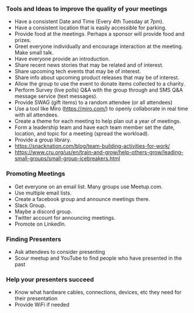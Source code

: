 ### Tools and Ideas to improve the quality of your meetings

* Have a consistent Date and Time (Every 4th Tuesday at 7pm).
* Have a consistent location that is easily accessible for parking.
* Provide food at the meetings.  Perhaps a sponsor will provide food and prizes.
* Greet everyone individually and encourage interaction at the meeting.  Make small talk.
* Have everyone provide an introduction.
* Share recent news stories that may be related and of interest.
* Share upcoming tech events that may be of interest.
* Share info about upcoming product releases that may be of interest.
* Allow the group to use the event to donate items collected to a charity.
* Perform Survey (live polls) Q&A with the group through and SMS Q&A message service (text messages).
* Provide SWAG (gift items) to a random attendee (or all attendees)
* Use a tool like Miro (https://miro.com/) to openly collaborate in real time with all attendees.
* Create a theme for each meeting to help plan out a year of meetings.
* Form a leadership team and have each team member set the date, location, and topic for a meeting (spread the workload).
* Provide a group library.
* https://snacknation.com/blog/team-building-activities-for-work/
* https://www.cru.org/us/en/train-and-grow/help-others-grow/leading-small-groups/small-group-icebreakers.html

### Promoting Meetings
* Get everyone on an email list.  Many groups use Meetup.com.
* Use multiple email lists.
* Create a facebook group and announce meetings there.
* Slack Group.
* Maybe a discord group.
* Twitter account for announcing meetings.
* Promote on LinkedIn.

### Finding Presenters
* Ask attendees to consider presenting
* Scour meetup and YouTube to find people who have presented in the past

### Help your presenters succeed
* Know what hardware cables, connections, devices, etc they need for their presentation
* Provide WiFi if needed
